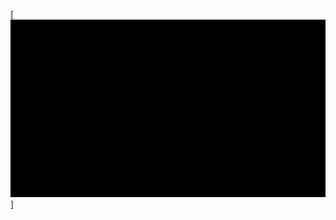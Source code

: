 [![Demo CountPages alpha](https://github.com/MOONLABIISERB/marl-ecs-course/blob/karthik_2320702/EndSem/random.gif)]
